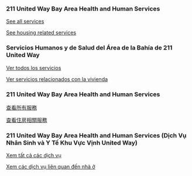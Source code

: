 <RenderIf language="default">

### 211 United Way Bay Area Health and Human Services

[See all services](https://www.211bayarea.org/santaclara/)

[See housing related services](https://www.211bayarea.org/santaclara/housing/)

</RenderIf>
<RenderIf language="es">

### Servicios Humanos y de Salud del Área de la Bahía de 211 United Way

[Ver todos los servicios](https://www.211bayarea.org/santaclara/)

[Ver servicios relacionados con la vivienda](https://www.211bayarea.org/santaclara/housing/)

</RenderIf>
<RenderIf language="zh">

### 211 United Way Bay Area Health and Human Services

[查看所有服務](https://www.211bayarea.org/santaclara/)

[查看住房相關服務](https://www.211bayarea.org/santaclara/housing/)

</RenderIf>
<RenderIf language="vi">

### 211 United Way Bay Area Health and Human Services (Dịch Vụ Nhân Sinh và Y Tế Khu Vực Vịnh United Way)

[Xem tất cả các dịch vụ](https://www.211bayarea.org/santaclara/)

[Xem các dịch vụ liên quan đến nhà ở](https://www.211bayarea.org/santaclara/housing/)

</RenderIf>
